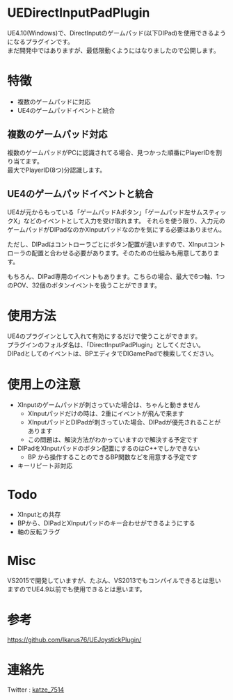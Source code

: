 # UEDirectInputPadPlugin
UE4.10(Windows)で、DirectInputのゲームパッド(以下DIPad)を使用できるようになるプラグインです。  
まだ開発中ではありますが、最低限動くようにはなりましたので公開します。

# 特徴
- 複数のゲームパッドに対応
- UE4のゲームパッドイベントと統合

## 複数のゲームパッド対応
複数のゲームパッドがPCに認識されてる場合、見つかった順番にPlayerIDを割り当てます。  
最大でPlayerID(8つ)分認識します。

## UE4のゲームパッドイベントと統合
UE4が元からもっている「ゲームパッドAボタン」「ゲームパッド左サムスティックX」などのイベントとして入力を受け取れます。
それらを使う限り、入力元のゲームパッドがDIPadなのかXInputパッドなのかを気にする必要はありません。

ただし、DIPadはコントローラごとにボタン配置が違いますので、XInputコントローラの配置と合わせる必要があります。そのための仕組みも用意してあります。

もちろん、DIPad専用のイベントもあります。こちらの場合、最大で6つ軸、1つのPOV、32個のボタンイベントを扱うことができます。


# 使用方法
UE4のプラグインとして入れて有効にするだけで使うことができます。  
プラグインのフォルダ名は、「DirectInputPadPlugin」としてください。  
DIPadとしてのイベントは、BPエディタでDIGamePadで検索してください。

# 使用上の注意
- XInputのゲームパッドが刺さっていた場合は、ちゃんと動きません
  - XInputパッドだけの時は、2重にイベントが飛んで来ます
  - XInputパッドとDIPadが刺さっていた場合、DIPadが優先されることがあります
  - この問題は、解決方法がわかっていますので解決する予定です
- DIPadをXInputパッドのボタン配置にするのはC++でしかできない
  - BP から操作することのできるBP関数などを用意する予定です
- キーリピート非対応

# Todo
- XInputとの共存
- BPから、DIPadとXInputパッドのキー合わせができるようにする
- 軸の反転フラグ

# Misc
VS2015で開発していますが、たぶん、VS2013でもコンパイルできるとは思いますのでUE4.9以前でも使用できるとは思います。

# 参考
https://github.com/Ikarus76/UEJoystickPlugin/

# 連絡先
Twitter : [katze_7514](http://twitter.com/katze_7514)
